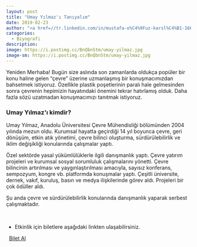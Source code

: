 ```yaml
---
layout: post
title: "Umay Yılmaz'ı Tanıyalım"
date: 2019-02-23
author: "<a href=//tr.linkedin.com/in/mustafa-o%C4%9Fuz-karsl%C4%B1-166380172 target=_blank>Mustafa Oğuz Karslı</a>"
categories:
  - Biyografi
description:
image: https://i.postimg.cc/BnQbnStm/umay-yilmaz.jpg
image-sm: https://i.postimg.cc/BnQbnStm/umay-yilmaz.jpg
---
```


Yeniden Merhaba! Bugün size aslında son zamanlarda oldukça popüler bir konu haline gelen “çevre”
üzerine uzmanlaşmış bir konuşmacımızdan bahsetmek istiyoruz. Özellikle plastik poşetlerinin paralı
hale gelmesinden sonra çevrenin hepimizin hayatındaki önemini tekrar hatırlamış olduk. Daha fazla
sözü uzatmadan konuşmacımızı tanıtmak istiyoruz.

### Umay Yılmaz'ı kimdir?

Umay Yılmaz, Anadolu Üniversitesi Çevre Mühendisliği bölümünden 2004 yılında mezun
oldu. Kurumsal hayatta geçirdiği 14 yıl boyunca çevre, geri dönüşüm, etkin atık yönetimi,
çevre bilinci oluşturma, sürdürülebilirlik ve iklim değişikliği konularında çalışmalar yaptı.

Özel sektörde yasal yükümlülüklerle ilgili danışmanlık yaptı. Çevre yatırım projeleri ve
kurumsal sosyal sorumluluk çalışmalarını yönetti. Çevre bilincinin artırılması ve
yaygınlaştırılması amacıyla, sayısız konferans, sempozyum, kongre vb. platformda
konuşmalar yaptı. Çeşitli üniversite, dernek, vakıf, kuruluş, basın ve medya ilişkilerinde görev
aldı. Projeleri bir çok ödüller aldı.

Şu anda çevre ve sürdürülebilirlik konularında danışmanlık yaparak serbest çalışmaktadır.

&nbsp;&nbsp;&nbsp;

- Etkinlik için biletlere aşağıdaki linkten ulaşabilirsiniz.

<i class="fa fa-lg fa-ticket" aria-hidden="true"></i>&nbsp; <a href="https://www.biletino.com/event/eventdetail/6381?t=banner" target="_blank"> Bilet Al</a>
